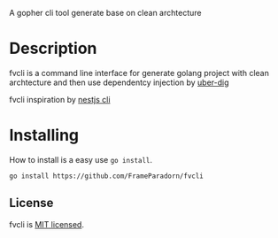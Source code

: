 A gopher cli tool generate base on clean archtecture

# Description

fvcli is a command line interface for generate golang project with clean
archtecture and then use dependentcy injection by
[uber-dig](https://github.com/uber-go/dig)

fvcli inspiration by [nestjs cli](https://docs.nestjs.com/cli/overview)

# Installing

How to install is a easy use `go install`.

```
go install https://github.com/FrameParadorn/fvcli
```

## License

fvcli is [MIT licensed](LICENSE).
